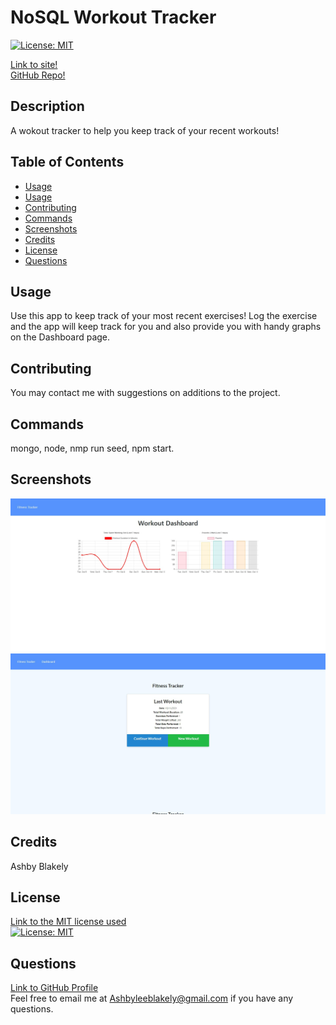 # NoSQL Workout Tracker
    
[![License: MIT](https://img.shields.io/badge/License-MIT-yellow.svg)](https://opensource.org/licenses/MIT)
  

  [Link to site!](https://blooming-peak-88023.herokuapp.com/)</br>
  [GitHub Repo!](https://github.com/AshbyLB/nosql-workout-tracker)


## Description
  A wokout tracker to help you keep track of your recent workouts!
  
## Table of Contents
  - [Usage](#Usage)
  - [Usage](#Usage)
  - [Contributing](#Contributing)
  - [Commands](#Commands)
  - [Screenshots](#Screenshots)
  - [Credits](#Credits)
  - [License](#License)
  - [Questions](#Questions)
  
## Usage
  Use this app to keep track of your most recent exercises!  Log the exercise and the app will keep track for you and also provide you with handy graphs on the Dashboard page. 
  
  
## Contributing 
  You may contact me with suggestions on additions to the project.
  
## Commands
 mongo, node, nmp run seed, npm start.

## Screenshots

![screenshot](./public/assets/images/dash.png)
![screenshot](./public/assets/images/fitness.png)

## Credits
  Ashby Blakely 
  
  ## License<br/>
  [Link to the MIT license used](https://opensource.org/licenses/MIT)<br/> 
  [![License: MIT](https://img.shields.io/badge/License-MIT-yellow.svg)](https://opensource.org/licenses/MIT)
 
## Questions
  [Link to GitHub Profile](https://github.com/AshbyLB)<br/>
  Feel free to email me at Ashbyleeblakely@gmail.com if you have any questions.
